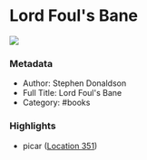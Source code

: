 # Lord Foul's Bane

![](https://images-na.ssl-images-amazon.com/images/I/518st0KNkTL._SL2000_.jpg)

### Metadata

- Author: Stephen Donaldson
- Full Title: Lord Foul's Bane
- Category: #books

### Highlights

- picar ([Location 351](https://readwise.io/to_kindle?action=open&asin=B00FAT7Q7Q&location=351))
